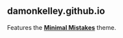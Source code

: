 ## damonkelley.github.io

Features the **[Minimal Mistakes](http://mmistakes.github.io/minimal-mistakes)** theme.

